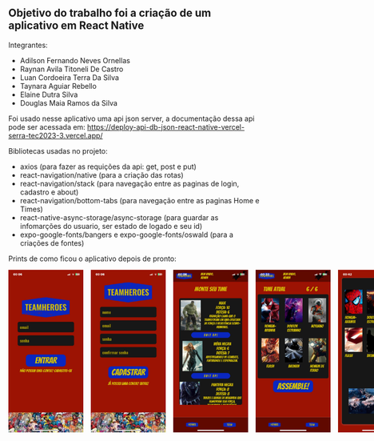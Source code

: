 ## Objetivo do trabalho foi a criação de um aplicativo em React Native 

Integrantes:
- Adilson Fernando Neves Ornellas
- Raynan Avila Titoneli De Castro
- Luan Cordoeira Terra Da Silva 
- Taynara Aguiar Rebello
- Elaine Dutra Silva
- Douglas Maia Ramos da Silva


Foi usado nesse aplicativo uma api json server, a documentação dessa api pode ser acessada em: https://deploy-api-db-json-react-native-vercel-serra-tec2023-3.vercel.app/


Bibliotecas usadas no projeto:
- axios (para fazer as requições da api: get, post e put)
- react-navigation/native (para a criação das rotas)
- react-navigation/stack (para navegação entre as paginas de login, cadastro e about)
- react-navigation/bottom-tabs (para navegação entre as paginas Home e Times)
- react-native-async-storage/async-storage (para guardar as infomarções do usuario, ser estado de logado e seu id)
- expo-google-fonts/bangers e expo-google-fonts/oswald (para a criações de fontes)

Prints de como ficou o aplicativo depois de pronto:

<div style="display:flex; justify-content: space-between;  gap: 15px;">

  <img src="https://github.com/Adilson-Fernando-Neves-Ornellas/trabalho-grupo04-09--react-native/blob/main/PrintsTelasProntas/PrintPaginaLogin.jpg" alt="Imagem tela Login" width="150"/>
  
  <img src="https://github.com/Adilson-Fernando-Neves-Ornellas/trabalho-grupo04-09--react-native/blob/main/PrintsTelasProntas/PrintPaginaCadastro.jpg" alt="Imagem tela Cadastro" width="150"/>
  
  <img src="https://github.com/Adilson-Fernando-Neves-Ornellas/trabalho-grupo04-09--react-native/blob/main/PrintsTelasProntas/PrintPaginaHome.jpg" alt="Imagem tela home" width="150"/>

  <img src="https://github.com/Adilson-Fernando-Neves-Ornellas/trabalho-grupo04-09--react-native/blob/main/PrintsTelasProntas/PrintPaginaTime.jpg" alt="Imagem tela times" width="150"/>

  <img src="https://github.com/Adilson-Fernando-Neves-Ornellas/trabalho-grupo04-09--react-native/blob/main/PrintsTelasProntas/PrintModalPaginaTime.jpg" alt="Imagem tela modal da pagina times" width="150"/>

  <img src="https://github.com/Adilson-Fernando-Neves-Ornellas/trabalho-grupo04-09--react-native/blob/main/PrintsTelasProntas/PrintPaginaSobre.jpg" alt="Imagem tela sobre" width="150"/>
</div>
